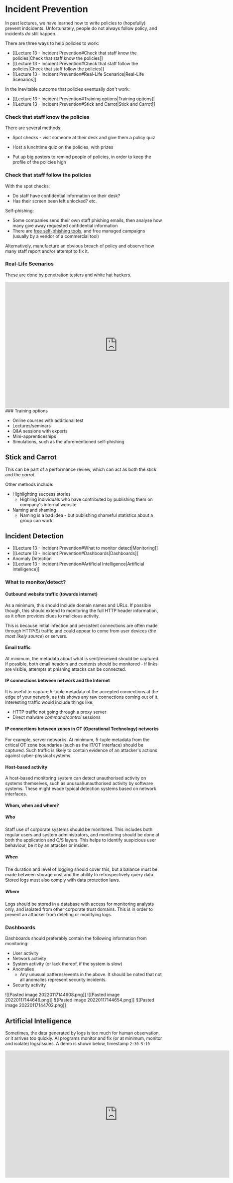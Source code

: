 # Incident Prevention

In past lectures, we have learned how to write policies to (hopefully) prevent indcidents. Unfortunately, people do not always follow policy, and incidents *do* still happen.

There are three ways to help policies to work:
- [[Lecture 13 - Incident Prevention#Check that staff know the policies|Check that staff know the policies]]
- [[Lecture 13 - Incident Prevention#Check that staff follow the policies|Check that staff follow the policies]]
- [[Lecture 13 - Incident Prevention#Real-Life Scenarios|Real-Life Scenarios]]

In the inevitable outcome that policies eventually *don't* work:

- [[Lecture 13 - Incident Prevention#Training options|Training options]]
- [[Lecture 13 - Incident Prevention#Stick and Carrot|Stick and Carrot]]

### Check that staff know the policies

There are several methods:

- Spot checks - visit someone at their desk and give them a policy quiz

- Host a lunchtime quiz on the policies, with prizes

- Put up big posters to remind people of policies, in order to keep the profile of the policies high

### Check that staff follow the policies

With the spot checks:
- Do staff have confidential information on their desk?
- Has their screen been left unlocked? etc.

Self-phishing:
- Some companies send their own staff phishing emails, then analyse how many give away requested confidential information
- There are [free self-phishing tools](https://resources.infosecinstitute.com/top-9-free-phishing-simulators/#gref), and free managed campaigns (usually by a vendor of a commercial tool)

Alternatively, manufacture an obvious breach of policy and observe how many staff report and/or attempt to fix it.

### Real-Life Scenarios

These are done by penetration testers and white hat hackers.
<iframe width="720" height="405" src="https://www.youtube.com/embed/QMAJ4bVB3EI" title="YouTube video player" frameborder="0" allow="accelerometer; autoplay; clipboard-write; encrypted-media; gyroscope; picture-in-picture" allowfullscreen></iframe>
### Training options

- Online courses with additional test
- Lectures/seminars
- Q&A sessions with experts
- Mini-apprenticeships
- Simulations, such as the aforementioned self-phishing

## Stick and Carrot
This can be part of a performance review, which can act as both the *stick* and the *carrot.*

Other methods include:

- Highlighting success stories
	- Highling individuals who have contributed by publishing them on company's internal website
- Naming and shaming
	- Naming is a bad idea - but publishing shameful 
	statistics about a group can work.

## Incident Detection

- [[Lecture 13 - Incident Prevention#What to monitor detect|Monitoring]]
- [[Lecture 13 - Incident Prevention#Dashboards|Dashboards]]
- Anomaly Detection
- [[Lecture 13 - Incident Prevention#Artificial Intelligence|Artificial Intelligence]]

### What to monitor/detect?

#### Outbound website traffic (towards internet)

As a minimum, this should include domain names and URLs. If possible though, this should extend to monitoring the full HTTP header information, as it often provides clues to malicious activity.

This is because initial infection and persistent connections are often made through HTTP(S) traffic and could appear to come from user devices (*the most likely source*) or servers.

#### Email traffic

At minimum, the metadata about what is sent/received should be captured. If possible, both email headers and contents should be monitored - if links are visible, attempts at phishing attacks can be connected.

#### IP connections between network and the Internet

It is useful to capture 5-tuple metadata of the accepted connections at the edge of your network, as this shows any raw connections coming out of it. Interesting traffic would include things like:
- HTTP traffic not going through a proxy server
- Direct malware *command/control* sessions

#### IP connections between zones in OT (Operational Technology) networks

For example, server networks. At minimum, 5-tuple metadata from the critical OT zone boundaries (such as the IT/OT interface) should be captured. Such traffic is likely to contain evidence of an attacker's actions against cyber-physical systems.

#### Host-based activity

A host-based monitoring system can detect unauthorised activity on systems themselves, such as unusual/unauthorised activity by software systems. These might evade typical detection systems based on network interfaces.

#### Whom, when and where?

##### Who
Staff use of corporate systems should be monitored. This includes both regular users and system administrators, and monitoring should be done at both the application and O/S layers. This helps to identify suspicious user behaviour, be it by an attacker or insider.

##### When
The duration and level of logging should cover this, but a balance must be made between storage cost and the ability to retrospectively query data. Stored logs must also comply with data protection laws.

##### Where
Logs should be stored in a database with access for monitoring analysts only, and isolated from other corporate trust domains. This is in order to prevent an attacker from deleting or modifying logs.

### Dashboards

Dashboards should preferably contain the following information from monitoring:
- User activity
- Network activity
- System activity (or lack thereof, if the system is slow)
- Anomalies
	- Any unusual patterns/events in the above. It should be noted that not all anomalies represent security incidents.
- Security activity

![[Pasted image 20220117144608.png]]
![[Pasted image 20220117144646.png]]
![[Pasted image 20220117144654.png]]
![[Pasted image 20220117144702.png]]

## Artificial Intelligence

Sometimes, the data generated by logs is too much for human observation, or it arrives too quickly. AI programs monitor and fix (or at minimum, monitor and isolate) logs/issues. A demo is shown below, timestamp `2:30-5:10`

<iframe width="720" height="408" src="https://www.youtube.com/embed/nc32nUDyxaI" title="YouTube video player" frameborder="0" allow="accelerometer; autoplay; clipboard-write; encrypted-media; gyroscope; picture-in-picture" allowfullscreen></iframe>




